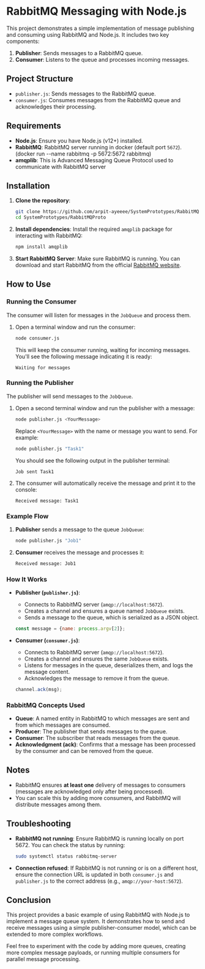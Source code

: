 # RabbitMQ Messaging with Node.js

This project demonstrates a simple implementation of message publishing and consuming using RabbitMQ and Node.js. It includes two key components:

1. **Publisher**: Sends messages to a RabbitMQ queue.
2. **Consumer**: Listens to the queue and processes incoming messages.

## Project Structure

- `publisher.js`: Sends messages to the RabbitMQ queue.
- `consumer.js`: Consumes messages from the RabbitMQ queue and acknowledges their processing.

## Requirements

- **Node.js**: Ensure you have Node.js (v12+) installed.
- **RabbitMQ**: RabbitMQ server running in docker (default port `5672`). (docker run --name rabbitmq -p 5672:5672 rabbitmq)
- **amqplib**: This is Advanced Messaging Queue Protocol used to communicate with RabbitMQ server

## Installation

1. **Clone the repository**:
   ```bash
   git clone https://github.com/arpit-ayeeee/SystemPrototypes/RabbitMQProto.git
   cd SystemPrototypes/RabbitMQProto
   ```

2. **Install dependencies**:
   Install the required `amqplib` package for interacting with RabbitMQ:
   ```bash
   npm install amqplib
   ```

3. **Start RabbitMQ Server**:
   Make sure RabbitMQ is running. You can download and start RabbitMQ from the official [RabbitMQ website](https://www.rabbitmq.com/download.html).

## How to Use

### Running the Consumer
The consumer will listen for messages in the `JobQueue` and process them.

1. Open a terminal window and run the consumer:
   ```bash
   node consumer.js
   ```

   This will keep the consumer running, waiting for incoming messages. You'll see the following message indicating it is ready:

   ```
   Waiting for messages
   ```

### Running the Publisher
The publisher will send messages to the `JobQueue`.

1. Open a second terminal window and run the publisher with a message:
   ```bash
   node publisher.js <YourMessage>
   ```

   Replace `<YourMessage>` with the name or message you want to send. For example:
   ```bash
   node publisher.js "Task1"
   ```

   You should see the following output in the publisher terminal:
   ```
   Job sent Task1
   ```

2. The consumer will automatically receive the message and print it to the console:
   ```
   Received message: Task1
   ```

### Example Flow

1. **Publisher** sends a message to the queue `JobQueue`:
   ```bash
   node publisher.js "Job1"
   ```

2. **Consumer** receives the message and processes it:
   ```bash
   Received message: Job1
   ```

### How It Works

- **Publisher (`publisher.js`)**:
   - Connects to RabbitMQ server (`amqp://localhost:5672`).
   - Creates a channel and ensures a queue named `JobQueue` exists.
   - Sends a message to the queue, which is serialized as a JSON object.

   ```javascript
   const message = {name: process.argv[2]};
   ```

- **Consumer (`consumer.js`)**:
   - Connects to RabbitMQ server (`amqp://localhost:5672`).
   - Creates a channel and ensures the same `JobQueue` exists.
   - Listens for messages in the queue, deserializes them, and logs the message content.
   - Acknowledges the message to remove it from the queue.

   ```javascript
   channel.ack(msg);
   ```

### RabbitMQ Concepts Used

- **Queue**: A named entity in RabbitMQ to which messages are sent and from which messages are consumed.
- **Producer**: The publisher that sends messages to the queue.
- **Consumer**: The subscriber that reads messages from the queue.
- **Acknowledgment (ack)**: Confirms that a message has been processed by the consumer and can be removed from the queue.

## Notes

- RabbitMQ ensures **at least one** delivery of messages to consumers (messages are acknowledged only after being processed).
- You can scale this by adding more consumers, and RabbitMQ will distribute messages among them.

## Troubleshooting

- **RabbitMQ not running**: Ensure RabbitMQ is running locally on port 5672. You can check the status by running:
  ```bash
  sudo systemctl status rabbitmq-server
  ```

- **Connection refused**: If RabbitMQ is not running or is on a different host, ensure the connection URL is updated in both `consumer.js` and `publisher.js` to the correct address (e.g., `amqp://your-host:5672`).

## Conclusion

This project provides a basic example of using RabbitMQ with Node.js to implement a message queue system. It demonstrates how to send and receive messages using a simple publisher-consumer model, which can be extended to more complex workflows.

Feel free to experiment with the code by adding more queues, creating more complex message payloads, or running multiple consumers for parallel message processing.
